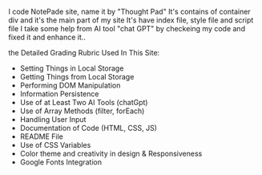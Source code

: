 I code NotePade site, name it by "Thought Pad"
It's contains of container div and it's the main part of my site
It's have index file, style file and script file
I take some help from AI tool "chat GPT" by checkeing my code and fixed it and enhance it..

the Detailed Grading Rubric Used In This Site:
- Setting Things in Local Storage
- Getting Things from Local Storage
- Performing DOM Manipulation
- Information Persistence
- Use of at Least Two AI Tools (chatGpt)
- Use of Array Methods (filter, forEach)
- Handling User Input
- Documentation of Code (HTML, CSS, JS)
- README File
- Use of CSS Variables
- Color theme and creativity in design & Responsiveness
- Google Fonts Integration

